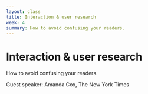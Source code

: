 ```yaml
---
layout: class
title: Interaction & user research
week: 4
summary: How to avoid confusing your readers.
---
```


# Interaction & user research

How to avoid confusing your readers.

Guest speaker: Amanda Cox, The New York Times
